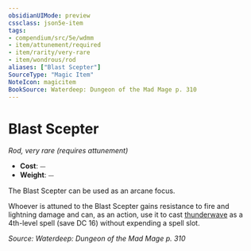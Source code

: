 ```yaml
---
obsidianUIMode: preview
cssclass: json5e-item
tags:
- compendium/src/5e/wdmm
- item/attunement/required
- item/rarity/very-rare
- item/wondrous/rod
aliases: ["Blast Scepter"]
SourceType: "Magic Item"
NoteIcon: magicitem
BookSource: Waterdeep: Dungeon of the Mad Mage p. 310
---
```

# Blast Scepter
*Rod, very rare (requires attunement)*  

- **Cost**: ⏤
- **Weight**: ⏤

The Blast Scepter can be used as an arcane focus.

Whoever is attuned to the Blast Scepter gains resistance to fire and lightning damage and can, as an action, use it to cast [thunderwave](/2-Mechanics/CLI/spells/thunderwave.md) as a 4th-level spell (save DC 16) without expending a spell slot.

*Source: Waterdeep: Dungeon of the Mad Mage p. 310*